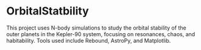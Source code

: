 # OrbitalStatbility
This project uses N-body simulations to study the orbital stability of the outer planets in the Kepler-90 system, focusing on resonances, chaos, and habitability. Tools used include Rebound, AstroPy, and Matplotlib.
